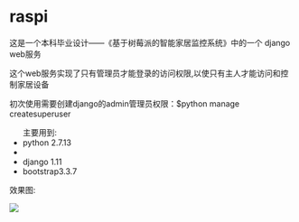 <h1> raspi</h1>

<p>这是一个本科毕业设计——《基于树莓派的智能家居监控系统》中的一个 django web服务</p>
<p>这个web服务实现了只有管理员才能登录的访问权限,以使只有主人才能访问和控制家居设备
<p>初次使用需要创建django的admin管理员权限：$python manage createsuperuser</p>
<ul>主要用到:
    <li>python 2.7.13<li>
    <li>django 1.11</li>
    <li>bootstrap3.3.7</li>
</ul>
<p>效果图:</p>
<img src="/app/static/img/登录样式">
